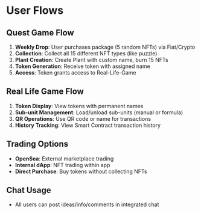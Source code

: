 # User Flows

## Quest Game Flow
1. **Weekly Drop**: User purchases package (5 random NFTs) via Fiat/Crypto
2. **Collection**: Collect all 15 different NFT types (like puzzle)
3. **Plant Creation**: Create Plant with custom name, burn 15 NFTs
4. **Token Generation**: Receive token with assigned name
5. **Access**: Token grants access to Real-Life-Game

## Real Life Game Flow
1. **Token Display**: View tokens with permanent names
2. **Sub-unit Management**: Load/unload sub-units (manual or formula)
3. **QR Operations**: Use QR code or name for transactions
4. **History Tracking**: View Smart Contract transaction history

## Trading Options
- **OpenSea**: External marketplace trading
- **Internal dApp**: NFT trading within app
- **Direct Purchase**: Buy tokens without collecting NFTs

## Chat Usage
- All users can post ideas/info/comments in integrated chat